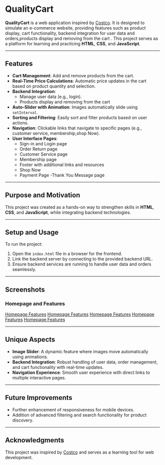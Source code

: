 # QualityCart

**QualityCart** is a web application inspired by [Costco](https://www.costco.com/). It is designed to simulate an e-commerce website, providing features such as product display, cart functionality, backend integration for user data and orders,products display and removing from the cart . This project serves as a platform for learning and practicing **HTML**, **CSS**, and **JavaScript**.

---

## Features

- **Cart Management**: Add and remove products from the cart.
- **Real-Time Price Calculations**: Automatic price updates in the cart based on product quantity and selection.
- **Backend Integration**: 
  - Manage user data (e.g., login).
  - Products display and removing from the cart
- **Auto-Slider with Animation**: Images automatically slide using `setInterval`.
- **Sorting and Filtering**: Easily sort and filter products based on user actions.
- **Navigation**: Clickable links that navigate to specific pages (e.g., customer service, membership,shop Now).
- **User Interface Pages**:
  - Sign-in and Login page
  - Order Return page
  - Customer Service page
  - Membership page
  - Footer with additional links and resources
  - Shop Now
  - Payment Page
  -Thank You Message page


---

## Purpose and Motivation

This project was created as a hands-on way to strengthen skills in **HTML**, **CSS**, and **JavaScript**, while integrating backend technologies.

---

## Setup and Usage

To run the project:

1. Open the `index.html` file in a browser for the frontend.
2. Link the backend server by connecting to the provided backend URL.
3. Ensure backend services are running to handle user data and orders seamlessly.

---

## Screenshots

### Homepage and Features


[Homepage Features](./screenshot/image1.jpg.JPG)
[Homepage Features](./screenshot/image2.jpg.JPG)
[Homepage Features](./screenshot/image3.jpg.JPG)
[Homepage Features](/screenshot/image4.jpg)
[Homepage Features](./screenshot/image5.jpg)

---

## Unique Aspects

- **Image Slider**: A dynamic feature where images move automatically using animations.
- **Backend Integration**: Robust handling of user data, order management, and cart functionality with real-time updates.
- **Navigation Experience**: Smooth user experience with direct links to multiple interactive pages.

---

## Future Improvements

- Further enhancement of responsiveness for mobile devices.
- Addition of advanced filtering and search functionality for product discovery.

---

## Acknowledgments

This project was inspired by [Costco](https://www.costco.com/) and serves as a learning tool for web development.
